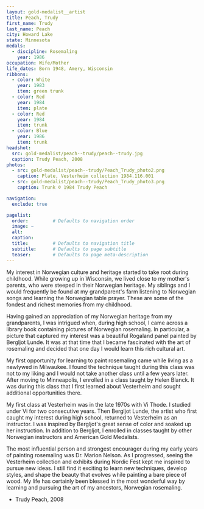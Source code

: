 ```yaml
---
layout: gold-medalist__artist
title: Peach, Trudy
first_name: Trudy
last_name: Peach
city: Howard Lake
state: Minnesota
medals: 
  - discipline: Rosemaling
    year: 1986
occupation: Wife/Mother 
life_dates: Born 1948, Amery, Wisconsin
ribbons:
  - color: White
    year: 1983
    item: green trunk
  - color: Red
    year: 1984
    item: plate
  - color: Red
    year: 1984
    item: trunk
  - color: Blue
    year: 1986
    item: trunk
headshot:
  src: gold-medalist/peach--trudy/peach--trudy.jpg
  caption: Trudy Peach, 2008
photos:
  - src: gold-medalist/peach--trudy/Peach_Trudy_photo2.png
    caption: Plate, Vesterheim collection 1984.116.001
  - src: gold-medalist/peach--trudy/Peach_Trudy_photo3.png
    caption: Trunk © 1984 Trudy Peach

navigation:
  exclude: true

pagelist:
  order:         # Defaults to navigation order  
  image: ~
  alt:
  caption:
  title:         # Defaults to navigation title
  subtitle:      # Defaults to page subtitle
  teaser:        # Defaults to page meta-description  
---
```

My interest in Norwegian culture and heritage started to take root during childhood.  While growing up in Wisconsin, we lived close to my mother's parents, who were steeped in their Norwegian heritage.  My siblings and I would frequently be found at my grandparent's farm listening to Norwegian songs and learning the Norwegian table prayer.  These are some of the fondest and richest memories from my childhood.
 
Having gained an appreciation of my Norwegian heritage from my grandparents, I was intrigued when, during high school, I came across a library book containing pictures of Norwegian rosemaling.  In particular, a picture that captured my interest was a beautiful Rogaland panel painted by Bergljot Lunde.  It was at that time that I became fascinated with the art of rosemaling and decided that one day I would learn this rich cultural art.
 
My first opportunity for learning to paint rosemaling came while living as a newlywed in Milwaukee.  I found the technique taught during this class was not to my liking and I would not take another class until a few years later.  After moving to Minneapolis, I enrolled in a class taught by Helen Blanck.  It was during this class that I first learned about Vesterheim and sought additional opportunities there.
 
My first class at Vesterheim was in the late 1970s with Vi Thode.  I studied under Vi for two consecutive years.  Then Bergljot Lunde, the artist who first caught my interest during high school, returned to Vesterheim as an instructor.  I was inspired by Bergljot's great sense of color and soaked up her instruction.  In addition to Bergljot, I enrolled in classes taught by other Norwegian instructors and American Gold Medalists.
 
The most influential person and strongest encourager during my early years of painting rosemaling was Dr. Marion Nelson.  As I progressed, seeing the Vesterheim collection and exhibits during Nordic Fest kept me inspired to pursue new ideas.  I still find it exciting to learn new techniques, develop styles, and shape the beauty that evolves while painting a bare piece of wood.  My life has certainly been blessed in the most wonderful way by learning and pursuing the art of my ancestors, Norwegian rosemaling.     

- Trudy Peach, 2008
